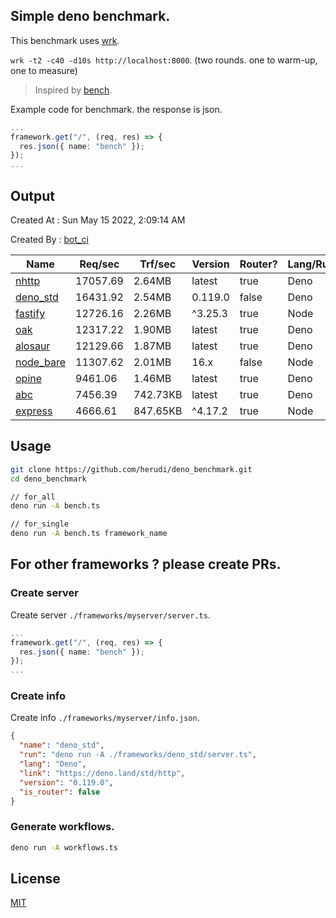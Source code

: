 ## Simple deno benchmark.
This benchmark uses [wrk](https://github.com/wg/wrk).

`wrk -t2 -c40 -d10s http://localhost:8000`. (two rounds. one to warm-up, one to measure)

> Inspired by [bench](https://github.com/denosaurs/bench).

Example code for benchmark. the response is json.
```ts
...
framework.get("/", (req, res) => {
  res.json({ name: "bench" });
});
...
```

## Output
Created At : Sun May 15 2022, 2:09:14 AM

Created By : [bot_ci](https://github.com/herudi/deno_benchmarks/commits?author=github-actions%5Bbot%5D)

|Name|Req/sec|Trf/sec|Version|Router?|Lang/Runtime|
|----|----|----|----|----|----|
|[nhttp](https://github.com/nhttp/nhttp)|17057.69|2.64MB|latest|true|Deno|
|[deno_std](https://deno.land/std/http)|16431.92|2.54MB|0.119.0|false|Deno|
|[fastify](https://github.com/fastify/fastify)|12726.16|2.26MB|^3.25.3|true|Node|
|[oak](https://github.com/oakserver/oak)|12317.22|1.90MB|latest|true|Deno|
|[alosaur](https://github.com/alosaur/alosaur)|12129.66|1.87MB|latest|true|Deno|
|[node_bare](https://nodejs.org)|11307.62|2.01MB|16.x|false|Node|
|[opine](https://github.com/cmorten/opine)|9461.06|1.46MB|latest|true|Deno|
|[abc](https://deno.land/x/abc)|7456.39|742.73KB|latest|true|Deno|
|[express](https://github.com/expressjs/express)|4666.61|847.65KB|^4.17.2|true|Node|


## Usage
```bash
git clone https://github.com/herudi/deno_benchmark.git
cd deno_benchmark

// for_all
deno run -A bench.ts

// for_single
deno run -A bench.ts framework_name
```
## For other frameworks ? please create PRs.
### Create server
Create server `./frameworks/myserver/server.ts`.
```ts
...
framework.get("/", (req, res) => {
  res.json({ name: "bench" });
});
...
```
### Create info
Create info `./frameworks/myserver/info.json`.
```json
{
  "name": "deno_std",
  "run": "deno run -A ./frameworks/deno_std/server.ts",
  "lang": "Deno",
  "link": "https://deno.land/std/http",
  "version": "0.119.0",
  "is_router": false
}
```
### Generate workflows.
```bash
deno run -A workflows.ts
```
## License

[MIT](LICENSE)

